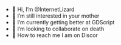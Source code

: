 - 🤡 Hi, I’m @InternetLizard
- 🤡 I’m still interested in your mother
- 🤡 I’m currently getting better at GDScript
- 🤡 I’m looking to collaborate on death
- 🤡 How to reach me I am on Discor

<!---
InternetLizard/InternetLizard is a ✨ special ✨ repository because its `README.md` (this file) appears on your GitHub profile.
You can click the Preview link to take a look at your changes.
--->
